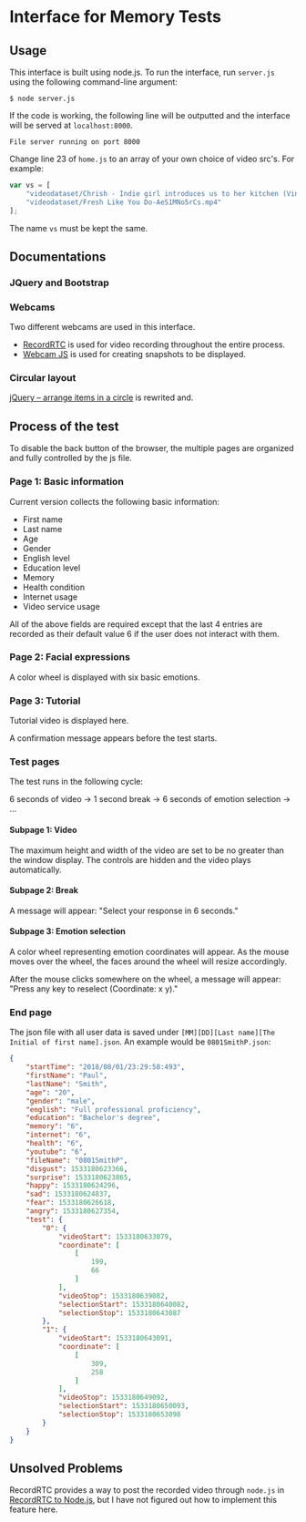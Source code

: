 # Interface for Memory Tests

## Usage

This interface is built using node.js. To run the interface, run `server.js` using the following command-line argument:
```
$ node server.js
```
If the code is working, the following line will be outputted and the interface will be served at `localhost:8000`.
```
File server running on port 8000
```
Change line 23 of `home.js` to an array of your own choice of video src's. For example:
```javascript
var vs = [
    "videodataset/Chrish - Indie girl introduces us to her kitchen (Vine)-8SU0gFPMwP8.mp4", 
    "videodataset/Fresh Like You Do-AeS1MNo5rCs.mp4"
];
```
The name `vs` must be kept the same.

## Documentations

### JQuery and Bootstrap

### Webcams
Two different webcams are used in this interface. 
* [RecordRTC](https://recordrtc.org/) is used for video recording throughout the entire process. 
* [Webcam JS](https://github.com/jhuckaby/webcamjs) is used for creating snapshots to be displayed. 

### Circular layout
[jQuery – arrange items in a circle](http://www.connolly-technologies.com/jquery-arrange-items-in-a-circle/)
is rewrited and.

## Process of the test
To disable the back button of the browser, the multiple pages are organized and fully controlled by the js file.
### Page 1: Basic information
Current version collects the following basic information:
* First name
* Last name
* Age
* Gender
* English level
* Education level
* Memory
* Health condition
* Internet usage
* Video service usage

All of the above fields are required except that the last 4 entries are recorded as their default value 6 if the user does not interact with them.
### Page 2: Facial expressions
A color wheel is displayed with six basic emotions.
### Page 3: Tutorial
Tutorial video is displayed here.

A confirmation message appears before the test starts.
### Test pages
The test runs in the following cycle:

6 seconds of video -> 1 second break -> 6 seconds of emotion selection -> ...
#### Subpage 1: Video
The maximum height and width of the video are set to be no greater than the window display. The controls are hidden and the video plays automatically.
#### Subpage 2: Break
A message will appear: "Select your response in 6 seconds."
#### Subpage 3: Emotion selection
A color wheel representing emotion coordinates will appear. As the mouse moves over the wheel, the faces around the wheel will resize accordingly. 

After the mouse clicks somewhere on the wheel, a message will appear: "Press any key to reselect (Coordinate: x y)."


### End page
The json file with all user data is saved under `[MM][DD][Last name][The Initial of first name].json`.
An example would be `0801SmithP.json`:
```json
{
    "startTime": "2018/08/01/23:29:58:493",
    "firstName": "Paul",
    "lastName": "Smith",
    "age": "20",
    "gender": "male",
    "english": "Full professional proficiency",
    "education": "Bachelor's degree",
    "memory": "6",
    "internet": "6",
    "health": "6",
    "youtube": "6",
    "fileName": "0801SmithP",
    "disgust": 1533180623366,
    "surprise": 1533180623865,
    "happy": 1533180624296,
    "sad": 1533180624837,
    "fear": 1533180626618,
    "angry": 1533180627354,
    "test": {
        "0": {
            "videoStart": 1533180633079,
            "coordinate": [
                [
                    199,
                    66
                ]
            ],
            "videoStop": 1533180639082,
            "selectionStart": 1533180640082,
            "selectionStop": 1533180643087
        },
        "1": {
            "videoStart": 1533180643091,
            "coordinate": [
                [
                    309,
                    258
                ]
            ],
            "videoStop": 1533180649092,
            "selectionStart": 1533180650093,
            "selectionStop": 1533180653098
        }
    }
}
```

## Unsolved Problems
RecordRTC provides a way to post the recorded video through `node.js` in [RecordRTC to Node.js](https://github.com/muaz-khan/RecordRTC/tree/master/RecordRTC-to-Nodejs), but I have not figured out how to implement this feature here.
